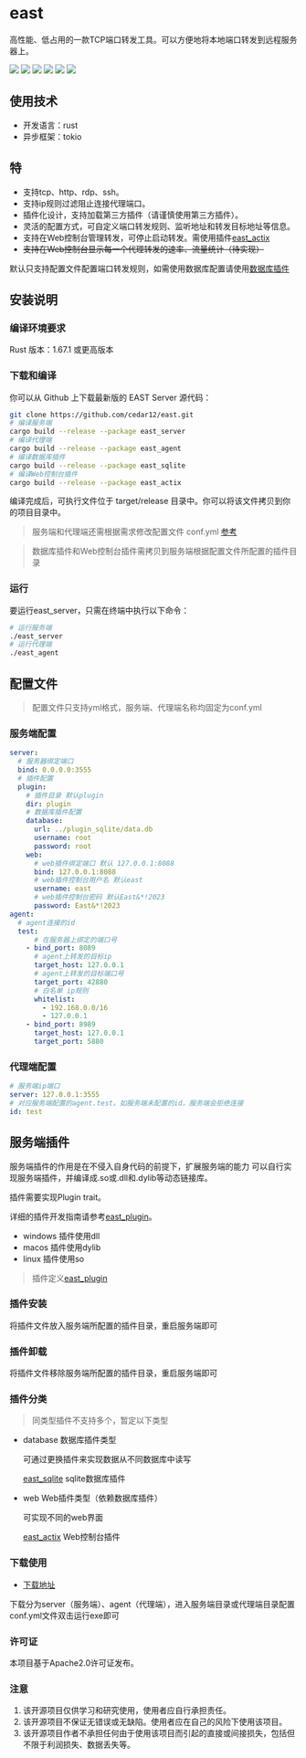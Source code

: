 # east
高性能、低占用的一款TCP端口转发工具。可以方便地将本地端口转发到远程服务器上。

![](https://img.shields.io/github/stars/cedar12/east)
![](https://img.shields.io/github/forks/cedar12/east)
![](https://img.shields.io/github/watchers/cedar12/east)
![](https://img.shields.io/github/languages/code-size/cedar12/east)
![](https://img.shields.io/badge/license-Apache%202-blue)
![](https://img.shields.io/github/downloads/cedar12/east/total)
## 使用技术
* 开发语言：rust
* 异步框架：tokio

## 特
- 支持tcp、http、rdp、ssh。
- 支持ip规则过滤阻止连接代理端口。
- 插件化设计，支持加载第三方插件（请谨慎使用第三方插件）。
- 灵活的配置方式，可自定义端口转发规则、监听地址和转发目标地址等信息。
- 支持在Web控制台管理转发，可停止启动转发。需使用插件[east_actix](https://gitee.com/cedar12/east/tree/main/plugin_actix)
- ~~支持在Web控制台显示每一个代理转发的速率、流量统计（待实现）~~


默认只支持配置文件配置端口转发规则，如需使用数据库配置请使用[数据库插件](#服务端插件)

## 安装说明
### 编译环境要求

Rust 版本：1.67.1 或更高版本

### 下载和编译
你可以从 Github 上下载最新版的 EAST Server 源代码：
```sh
git clone https://github.com/cedar12/east.git
# 编译服务端
cargo build --release --package east_server
# 编译代理端
cargo build --release --package east_agent
# 编译数据库插件
cargo build --release --package east_sqlite
# 编译Web控制台插件
cargo build --release --package east_actix
```
编译完成后，可执行文件位于 target/release 目录中。你可以将该文件拷贝到你的项目目录中。

> 服务端和代理端还需根据需求修改配置文件 conf.yml [参考](#配置文件)

> 数据库插件和Web控制台插件需拷贝到服务端根据配置文件所配置的插件目录

### 运行
要运行east_server，只需在终端中执行以下命令：
```sh
# 运行服务端
./east_server
# 运行代理端
./east_agent
```

## 配置文件
> 配置文件只支持yml格式，服务端、代理端名称均固定为conf.yml

### 服务端配置
```yml
server:
  # 服务器绑定端口
  bind: 0.0.0.0:3555
  # 插件配置
  plugin: 
    # 插件目录 默认plugin
    dir: plugin
    # 数据库插件配置
    database:
      url: ../plugin_sqlite/data.db
      username: root
      password: root
    web:
      # web插件绑定端口 默认 127.0.0.1:8088
      bind: 127.0.0.1:8088
      # web插件控制台用户名 默认east
      username: east
      # web插件控制台密码 默认East&*!2023
      password: East&*!2023
agent:
  # agent连接的id
  test:
      # 在服务器上绑定的端口号
    - bind_port: 8089
      # agent上转发的目标ip
      target_host: 127.0.0.1
      # agent上转发的目标端口号
      target_port: 42880
      # 白名单 ip规则
      whitelist: 
        - 192.168.0.0/16
        - 127.0.0.1
    - bind_port: 8989
      target_host: 127.0.0.1
      target_port: 5880
```


### 代理端配置
```yml
# 服务端ip端口
server: 127.0.0.1:3555
# 对应服务端配置的agent.test。如服务端未配置的id，服务端会拒绝连接
id: test
```


## 服务端插件
服务端插件的作用是在不侵入自身代码的前提下，扩展服务端的能力
可以自行实现服务端插件，并编译成.so或.dll和.dylib等动态链接库。

插件需要实现Plugin trait。

详细的插件开发指南请参考[east_plugin](https://gitee.com/cedar12/east/tree/main/east_plugin)。

* windows 插件使用dll
* macos 插件使用dylib
* linux 插件使用so

> 插件定义[east_plugin](https://gitee.com/cedar12/east/tree/main/east_plugin)
### 插件安装
将插件文件放入服务端所配置的插件目录，重启服务端即可
### 插件卸载
将插件文件移除服务端所配置的插件目录，重启服务端即可
### 插件分类
> 同类型插件不支持多个，暂定以下类型
* database 数据库插件类型

  可通过更换插件来实现数据从不同数据库中读写

  [east_sqlite](https://gitee.com/cedar12/east/tree/main/plugin_sqlite) sqlite数据库插件
* web Web插件类型（依赖数据库插件）

  可实现不同的web界面

  [east_actix](https://gitee.com/cedar12/east/tree/main/plugin_actix) Web控制台插件

### 下载使用
* [下载地址](https://github.com/cedar12/east/releases/tag/0.0.1)

下载分为server（服务端）、agent（代理端），进入服务端目录或代理端目录配置conf.yml文件双击运行exe即可

### 许可证
本项目基于Apache2.0许可证发布。

### 注意
1. 该开源项目仅供学习和研究使用，使用者应自行承担责任。
2. 该开源项目不保证无错误或无缺陷。使用者应在自己的风险下使用该项目。
3. 该开源项目作者不承担任何由于使用该项目而引起的直接或间接损失，包括但不限于利润损失、数据丢失等。